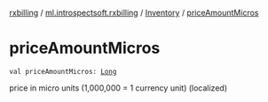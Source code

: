 [rxbilling](../../index.md) / [ml.introspectsoft.rxbilling](../index.md) / [Inventory](index.md) / [priceAmountMicros](./price-amount-micros.md)

# priceAmountMicros

`val priceAmountMicros: `[`Long`](https://kotlinlang.org/api/latest/jvm/stdlib/kotlin/-long/index.html)

price in micro units (1,000,000 = 1 currency unit) (localized)

